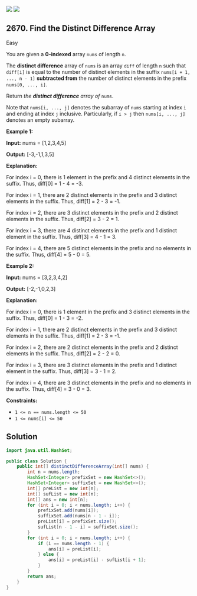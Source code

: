 [![](https://img.shields.io/github/stars/javadev/LeetCode-in-Java?label=Stars&style=flat-square)](https://github.com/javadev/LeetCode-in-Java)
[![](https://img.shields.io/github/forks/javadev/LeetCode-in-Java?label=Fork%20me%20on%20GitHub%20&style=flat-square)](https://github.com/javadev/LeetCode-in-Java/fork)

## 2670\. Find the Distinct Difference Array

Easy

You are given a **0-indexed** array `nums` of length `n`.

The **distinct difference** array of `nums` is an array `diff` of length `n` such that `diff[i]` is equal to the number of distinct elements in the suffix `nums[i + 1, ..., n - 1]` **subtracted from** the number of distinct elements in the prefix `nums[0, ..., i]`.

Return _the **distinct difference** array of_ `nums`.

Note that `nums[i, ..., j]` denotes the subarray of `nums` starting at index `i` and ending at index `j` inclusive. Particularly, if `i > j` then `nums[i, ..., j]` denotes an empty subarray.

**Example 1:**

**Input:** nums = [1,2,3,4,5]

**Output:** [-3,-1,1,3,5]

**Explanation:** 

For index i = 0, there is 1 element in the prefix and 4 distinct elements in the suffix. Thus, diff[0] = 1 - 4 = -3. 

For index i = 1, there are 2 distinct elements in the prefix and 3 distinct elements in the suffix. Thus, diff[1] = 2 - 3 = -1. 

For index i = 2, there are 3 distinct elements in the prefix and 2 distinct elements in the suffix. Thus, diff[2] = 3 - 2 = 1. 

For index i = 3, there are 4 distinct elements in the prefix and 1 distinct element in the suffix. Thus, diff[3] = 4 - 1 = 3.

For index i = 4, there are 5 distinct elements in the prefix and no elements in the suffix. Thus, diff[4] = 5 - 0 = 5.

**Example 2:**

**Input:** nums = [3,2,3,4,2]

**Output:** [-2,-1,0,2,3]

**Explanation:** 

For index i = 0, there is 1 element in the prefix and 3 distinct elements in the suffix. Thus, diff[0] = 1 - 3 = -2. 

For index i = 1, there are 2 distinct elements in the prefix and 3 distinct elements in the suffix. Thus, diff[1] = 2 - 3 = -1. 

For index i = 2, there are 2 distinct elements in the prefix and 2 distinct elements in the suffix. Thus, diff[2] = 2 - 2 = 0. 

For index i = 3, there are 3 distinct elements in the prefix and 1 distinct element in the suffix. Thus, diff[3] = 3 - 1 = 2. 

For index i = 4, there are 3 distinct elements in the prefix and no elements in the suffix. Thus, diff[4] = 3 - 0 = 3.

**Constraints:**

*   `1 <= n == nums.length <= 50`
*   `1 <= nums[i] <= 50`

## Solution

```java
import java.util.HashSet;

public class Solution {
    public int[] distinctDifferenceArray(int[] nums) {
        int n = nums.length;
        HashSet<Integer> prefixSet = new HashSet<>();
        HashSet<Integer> suffixSet = new HashSet<>();
        int[] preList = new int[n];
        int[] sufList = new int[n];
        int[] ans = new int[n];
        for (int i = 0; i < nums.length; i++) {
            prefixSet.add(nums[i]);
            suffixSet.add(nums[n - 1 - i]);
            preList[i] = prefixSet.size();
            sufList[n - 1 - i] = suffixSet.size();
        }
        for (int i = 0; i < nums.length; i++) {
            if (i == nums.length - 1) {
                ans[i] = preList[i];
            } else {
                ans[i] = preList[i] - sufList[i + 1];
            }
        }
        return ans;
    }
}
```